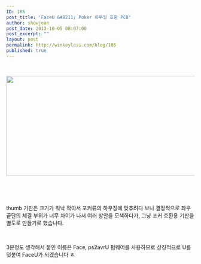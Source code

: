 ```yaml
---
ID: 186
post_title: 'FaceU &#8211; Poker 하우징 호환 PCB'
author: showjean
post_date: 2013-10-05 08:07:00
post_excerpt: ""
layout: post
permalink: http://winkeyless.com/blog/186
published: true
---
```

<p><br /></p><p style="text-align: center; clear: none; float: none;"><img src="http://winkeyless.com/blog/wp-content/uploads/1/cfile7.uf.240F5D49524FBD5B0CCA10.png" class="aligncenter" width="800" height="267" filename="20131005_160006_001.png" filemime="image/png" /></p><p><br /></p><p><br /></p><p>thumb 기판은 크기가 워낙 작아서 포커류의 하우징에 맞추려다 보니 결정적으로 좌우 끝단의 체결 부위가 너무 차이가 나서 여러 방안을 모색하다가, 그냥 포커 호환용 기판을 별도로 만들기로 했습니다.</p><p><br /></p><p>3분정도 생각해서 붙인 이름은 Face, ps2avrU 펌웨어를 사용하므로&nbsp;상징적으로 U를 덧붙여 FaceU가 되겠습니다 ㅎ<br /></p>
